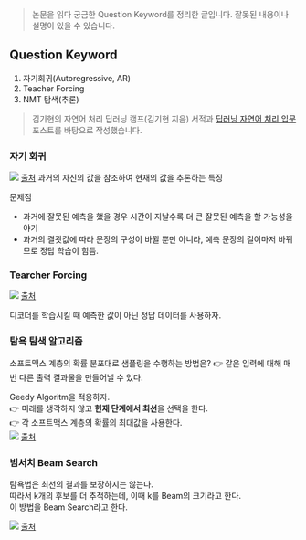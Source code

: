 > 논문을 읽다 궁금한 Question Keyword를 정리한 글입니다. 잘못된 내용이나 설명이 있을 수 있습니다.

## Question Keyword

1. 자기회귀(Autoregressive, AR)
2. Teacher Forcing
3. NMT 탐색(추론)
> 김기현의 자연어 처리 딥러닝 캠프(김기현 지음) 서적과 [딥러닝 자연어 처리 입문](https://wikidocs.net/22893) 포스트를 바탕으로 작성했습니다.  


### 자기 회귀

![](https://6chaoran.files.wordpress.com/2019/01/encoder-decoder-architecture.png?w=700)
[출처](https://6chaoran.wordpress.com/2019/01/15/build-a-machine-translator-using-keras-part-1-seq2seq-with-lstm/)
과거의 자신의 값을 참조하여 현재의 값을 추론하는 특징

문제점  

-  과거에 잘못된 예측을 했을 경우 시간이 지날수록 더 큰 잘못된 예측을 할 가능성을 야기
- 과거의 결괏값에 따라 문장의 구성이 바뀔 뿐만 아니라, 예측 문장의 길이마저 바뀌므로 정답 학습이 힘듬.

### Tearcher Forcing
![](https://cdn-images-1.medium.com/max/1000/1*PFPSLEjIe152uR9UR59LDA.png)
[출처](https://mc.ai/translation-or-answer-tool-seq2seq-with-teacher-forcing-and-attention-mechanism/)

디코더를 학습시킬 때 예측한 값이 아닌 정답 데이터를 사용하자.

### 탐욕 탐색 알고리즘


소프트맥스 계층의 확률 분포대로 샘플링을 수행하는 방법은?
👉 같은 입력에 대해 매번 다른 출력 결과물을 만들어낼 수 있다.   

Geedy Algoritm을 적용하자.  
👉 미래를 생각하지 않고 **현재 단계에서 최선**을 선택을 한다.   
👉 각 소프트맥스 계층의 확률의 최대값을 사용한다.  
![](https://opennmt.net/OpenNMT/img/beam_search.png)
[출처](https://opennmt.net/OpenNMT/translation/beam_search/)  

### 빔서치 Beam Search
탐욕법은 최선의 결과를 보장하지는 않는다.  
따라서 k개의 후보를 더 추적하는데, 이때 k를 Beam의 크기라고 한다.  
이 방법을 Beam Search라고 한다.  

![](https://atcold.github.io/pytorch-Deep-Learning/images/week12/12-2/Beam_Decoding.png)
[출처](https://atcold.github.io/pytorch-Deep-Learning/ko/week12/12-2/)

